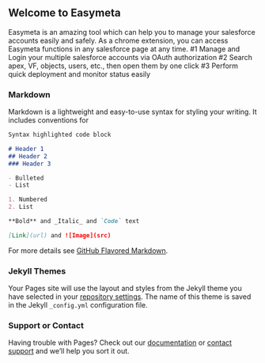 ## Welcome to Easymeta
Easymeta is an amazing tool which can help you to manage your salesforce accounts easily and safely. As a chrome extension, you can access Easymeta functions in any salesforce page at any time.
#1 Manage and Login your multiple salesforce accounts via OAuth authorization
#2 Search apex, VF, objects, users, etc., then open them by one click
#3 Perform quick deployment and monitor status easily

### Markdown

Markdown is a lightweight and easy-to-use syntax for styling your writing. It includes conventions for

```markdown
Syntax highlighted code block

# Header 1
## Header 2
### Header 3

- Bulleted
- List

1. Numbered
2. List

**Bold** and _Italic_ and `Code` text

[Link](url) and ![Image](src)
```

For more details see [GitHub Flavored Markdown](https://guides.github.com/features/mastering-markdown/).

### Jekyll Themes

Your Pages site will use the layout and styles from the Jekyll theme you have selected in your [repository settings](https://github.com/Metaforcee/metaforcee/settings). The name of this theme is saved in the Jekyll `_config.yml` configuration file.

### Support or Contact

Having trouble with Pages? Check out our [documentation](https://help.github.com/categories/github-pages-basics/) or [contact support](https://github.com/contact) and we’ll help you sort it out.

